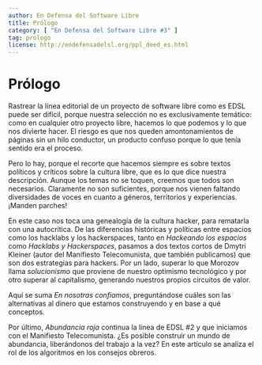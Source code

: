 ```yaml
---
author: En Defensa del Software Libre
title: Prólogo
category: [ "En Defensa del Software Libre #3" ]
tag: prologo
license: http://endefensadelsl.org/ppl_deed_es.html
---
```



Prólogo
=======

Rastrear la línea editorial de un proyecto de software libre como es
EDSL puede ser difícil, porque nuestra selección no es exclusivamente
temático: como en cualquier otro proyecto libre, hacemos lo que podemos
y lo que nos divierte hacer.  El riesgo es que nos queden
amontonamientos de páginas sin un hilo conductor, un producto confuso
porque lo que tenía sentido era el proceso.

Pero lo hay, porque el recorte que hacemos siempre es sobre textos
políticos y críticos sobre la cultura libre, que es lo que dice nuestra
descripción.  Aunque los temas no se toquen, creemos que todos son
necesarios.  Claramente no son suficientes, porque nos vienen faltando
diversidades de voces en cuanto a géneros, territorios y experiencias.
¡Manden parches!


En este caso nos toca una genealogía de la cultura hacker, para
rematarla con una autocrítica.  De las diferencias históricas
y políticas entre espacios como los hacklabs y los hackerspaces, tanto
en _Hackeando los espacios_ como _Hacklabs y Hackerspaces_, pasamos
a dos textos cortos de Dmytri Kleiner (autor del Manifiesto
Telecomunista, que también publicamos) que son dos estrategias para
hackers. Por un lado, superar lo que Morozov llama _solucionismo_ que
proviene de nuestro optimismo tecnológico y por otro superar al
capitalismo, generando nuestros propios circuitos de valor.

Aquí se suma _En nosotras confiamos_, preguntándose cuáles son las
alternativas al dinero que estamos construyendo y en base a qué
conceptos.

Por último, _Abundancia roja_ continua la línea de EDSL #2 y que
iniciamos con el Manifiesto Telecomunista.  ¿Es posible construir un
mundo de abundancia, liberándonos del trabajo a la vez?  En este
artículo se analiza el rol de los algoritmos en los consejos obreros.
